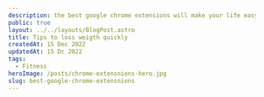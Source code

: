 ```yaml
---
description: the best google chrome extensions will make your life easy. here are eight chrome extensions for your browser.
public: true
layout: ../../layouts/BlogPost.astro
title: Tips to loss weigth quickly
createdAt: 15 Dec 2022
updatedAt: 15 Dc 2022
tags:
  - Fitness
heroImage: /posts/chrome-extensnions-hero.jpg
slug: best-google-chrome-extensnions
---
```

